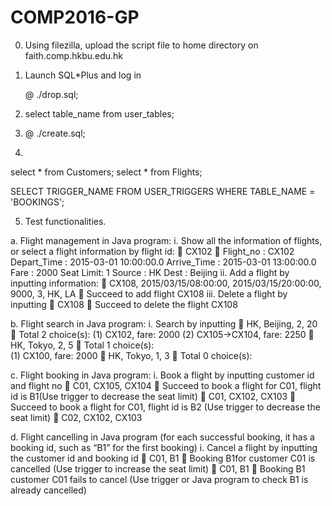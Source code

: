 # COMP2016-GP
0. Using filezilla, upload the script file to home directory on faith.comp.hkbu.edu.hk

1. Launch SQL*Plus and log in

    @ ./drop.sql;

2. select table_name from user_tables;

3. @ ./create.sql;

4. 
select * from Customers; 
select * from Flights;

SELECT TRIGGER_NAME
FROM USER_TRIGGERS
WHERE TABLE_NAME = 'BOOKINGS';

5. Test functionalities.

a. Flight management in Java program:
i. Show all the information of flights, or select a flight information by flight id:
 CX102
 Flight_no : CX102
	Depart_Time : 2015-03-01 10:00:00.0 
	Arrive_Time : 2015-03-01 13:00:00.0 
	Fare : 2000 
	Seat Limit: 1 
	Source : HK 
	Dest : Beijing
ii. Add a flight by inputting information:
 CX108, 2015/03/15/08:00:00, 2015/03/15/20:00:00, 9000, 3, HK, LA 
 Succeed to add flight CX108
iii. Delete a flight by inputting
 CX108
 Succeed to delete the flight CX108

b. Flight search in Java program:
i. Search by inputting
 HK, Beijing, 2, 20
 Total 2 choice(s):
(1) CX102, fare: 2000
(2) CX105->CX104, fare: 2250
 HK, Tokyo, 2, 5
 Total 1 choice(s):		
(1) CX100, fare: 2000
 HK, Tokyo, 1, 3
 Total 0 choice(s):

c. Flight booking in Java program:
i. Book a flight by inputting customer id and flight no
 C01, CX105, CX104
 Succeed to book a flight for C01, flight id is B1(Use trigger to decrease the seat limit) 
 C01, CX102, CX103
 Succeed to book a flight for C01, flight id is B2 (Use trigger to decrease the seat limit) 
 C02, CX102, CX103

d. Flight cancelling in Java program 
   (for each successful booking, it has a booking id, such as “B1” for the first booking)
i. Cancel a flight by inputting the customer id and booking id
 C01, B1
 Booking B1for customer C01 is cancelled (Use trigger to increase the seat limit) 
 C01, B1
 Booking B1 customer C01 fails to cancel (Use trigger or Java program to check B1 is already cancelled) 

